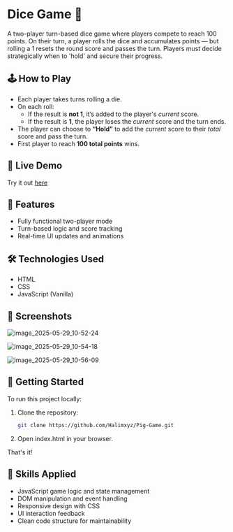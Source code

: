 
# Dice Game 🎲

A two-player turn-based dice game where players compete to reach 100 points. On their turn, a player rolls the dice and accumulates points — but rolling a 1 resets the round score and passes the turn. Players must decide strategically when to 'hold' and secure their progress.

## 🕹️ How to Play

- Each player takes turns rolling a die.
- On each roll:
  - If the result is **not 1**, it’s added to the player's *current* score.
  - If the result is **1**, the player loses the *current* score and the turn ends.
- The player can choose to **“Hold”** to add the *current* score to their *total* score and pass the turn.
- First player to reach **100 total points** wins.

## 🚀 Live Demo

Try it out [here](https://halimxyz.github.io/Pig-Game/)

## 🔧 Features

- Fully functional two-player mode
- Turn-based logic and score tracking
- Real-time UI updates and animations

## 🛠️ Technologies Used

- HTML
- CSS
- JavaScript (Vanilla)

## 📸 Screenshots

![image_2025-05-29_10-52-24](https://github.com/user-attachments/assets/f7ee3dbe-3d7a-4e8b-9461-9ebca934b326)

![image_2025-05-29_10-54-18](https://github.com/user-attachments/assets/09c41409-0c50-42d5-a885-3e2ae59bdb24)

![image_2025-05-29_10-56-09](https://github.com/user-attachments/assets/4039838f-3cf8-45ef-a15d-777050bc4b54)

## 📁 Getting Started

To run this project locally:

1. Clone the repository:
   ```bash
   git clone https://github.com/Halimxyz/Pig-Game.git
   ````

2. Open index.html in your browser.

That's it!

## 🧩 Skills Applied

- JavaScript game logic and state management
- DOM manipulation and event handling
- Responsive design with CSS
- UI interaction feedback
- Clean code structure for maintainability
